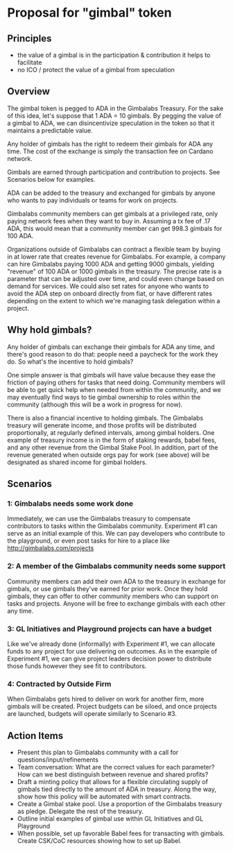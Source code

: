 # Proposal for "gimbal" token

## Principles
- the value of a gimbal is in the participation & contribution it helps to facilitate
- no ICO / protect the value of a gimbal from speculation

## Overview
The gimbal token is pegged to ADA in the Gimbalabs Treasury. For the sake of this idea, let's suppose that 1 ADA = 10 gimbals. By pegging the value of a gimbal to ADA, we can disincentivize speculation in the token so that it maintains a predictable value.

Any holder of gimbals has the right to redeem their gimbals for ADA any time. The cost of the exchange is simply the transaction fee on Cardano network.

Gimbals are earned through participation and contribution to projects. See Scenarios below for examples.

ADA can be added to the treasury and exchanged for gimbals by anyone who wants to pay individuals or teams for work on projects.

Gimbalabs community members can get gimbals at a privileged rate, only paying network fees when they want to buy in. Assuming a tx fee of .17 ADA, this would mean that a community member can get 998.3 gimbals for 100 ADA.

Organizations outside of Gimbalabs can contract a flexible team by buying in at lower rate that creates revenue for Gimbalabs. For example, a company can hire Gimbalabs paying 1000 ADA and getting 9000 gimbals, yielding "revenue" of 100 ADA or 1000 gimbals in the treasury. The precise rate is a parameter that can be adjusted over time, and could even change based on demand for services. We could also set rates for anyone who wants to avoid the ADA step on onboard directly from fiat, or have different rates depending on the extent to which we're managing task delegation within a project.

## Why hold gimbals?
Any holder of gimbals can exchange their gimbals for ADA any time, and there's good reason to do that: people need a paycheck for the work they do. So what's the incentive to hold gimbals?

One simple answer is that gimbals will have value because they ease the friction of paying others for tasks that need doing. Community members will be able to get quick help when needed from within the community, and we may eventually find ways to tie gimbal ownership to roles within the community (although this will be a work in progress for now).

There is also a financial incentive to holding gimbals. The Gimbalabs treasury will generate income, and those profits will be distributed proportionally, at regularly defined intervals, among gimbal holders. One example of treasury income is in the form of staking rewards, babel fees, and any other revenue from the Gimbal Stake Pool. In addition, part of the revenue generated when outside orgs pay for work (see above) will be designated as shared income for gimbal holders.

## Scenarios
### 1: Gimbalabs needs some work done
Immediately, we can use the Gimbalabs treasury to compensate contributors to tasks within the Gimbalabs community. Experiment #1 can serve as an initial example of this. We can pay developers who contribute to the playground, or even post tasks for hire to a place like http://gimbalabs.com/projects

### 2: A member of the Gimbalabs community needs some support
Community members can add their own ADA to the treasury in exchange for gimbals, or use gimbals they've earned for prior work. Once they hold gimbals, they can offer to other community members who can support on tasks and projects. Anyone will be free to exchange gimbals with each other any time.

### 3: GL Initiatives and Playground projects can have a budget
Like we've already done (informally) with Experiment #1, we can allocate funds to any project for use delivering on outcomes. As in the example of Experiment #1, we can give project leaders decision power to distribute those funds however they see fit to contributors.

### 4: Contracted by Outside Firm
When Gimbalabs gets hired to deliver on work for another firm, more gimbals will be created. Project budgets can be siloed, and once projects are launched, budgets will operate similarly to Scenario #3.

## Action Items
- Present this plan to Gimbalabs community with a call for questions/input/refinements
- Team conversation: What are the correct values for each parameter? How can we best distinguish between revenue and shared profits?
- Draft a minting policy that allows for a flexible circulating supply of gimbals tied directly to the amount of ADA in treasury. Along the way, show how this policy will be automated with smart contracts.
- Create a Gimbal stake pool. Use a proportion of the Gimbalabs treasury as pledge. Delegate the rest of the treasury.
- Outline initial examples of gimbal use within GL Initiatives and GL Playground
- When possible, set up favorable Babel fees for transacting with gimbals. Create CSK/CoC resources showing how to set up Babel.

